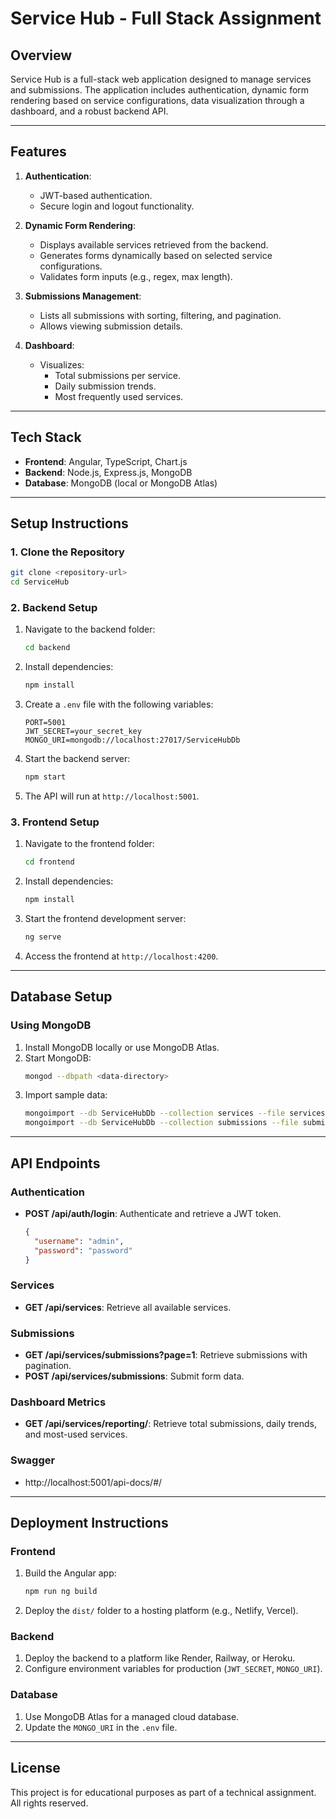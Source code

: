 # Service Hub - Full Stack Assignment

## Overview
Service Hub is a full-stack web application designed to manage services and submissions. The application includes authentication, dynamic form rendering based on service configurations, data visualization through a dashboard, and a robust backend API.

---

## Features
1. **Authentication**:
   - JWT-based authentication.
   - Secure login and logout functionality.

2. **Dynamic Form Rendering**:
   - Displays available services retrieved from the backend.
   - Generates forms dynamically based on selected service configurations.
   - Validates form inputs (e.g., regex, max length).

3. **Submissions Management**:
   - Lists all submissions with sorting, filtering, and pagination.
   - Allows viewing submission details.

4. **Dashboard**:
   - Visualizes:
     - Total submissions per service.
     - Daily submission trends.
     - Most frequently used services.

---

## Tech Stack
- **Frontend**: Angular, TypeScript, Chart.js
- **Backend**: Node.js, Express.js, MongoDB
- **Database**: MongoDB (local or MongoDB Atlas)

---

## Setup Instructions

### 1. Clone the Repository
```bash
git clone <repository-url>
cd ServiceHub
```

### 2. Backend Setup
1. Navigate to the backend folder:
   ```bash
   cd backend
   ```
2. Install dependencies:
   ```bash
   npm install
   ```
3. Create a `.env` file with the following variables:
   ```env
   PORT=5001
   JWT_SECRET=your_secret_key
   MONGO_URI=mongodb://localhost:27017/ServiceHubDb
   ```
4. Start the backend server:
   ```bash
   npm start
   ```
5. The API will run at `http://localhost:5001`.

### 3. Frontend Setup
1. Navigate to the frontend folder:
   ```bash
   cd frontend
   ```
2. Install dependencies:
   ```bash
   npm install
   ```
3. Start the frontend development server:
   ```bash
   ng serve
   ```
4. Access the frontend at `http://localhost:4200`.

---

## Database Setup

### Using MongoDB
1. Install MongoDB locally or use MongoDB Atlas.
2. Start MongoDB:
   ```bash
   mongod --dbpath <data-directory>
   ```
3. Import sample data:
   ```bash
   mongoimport --db ServiceHubDb --collection services --file services.json --jsonArray
   mongoimport --db ServiceHubDb --collection submissions --file submissions.json --jsonArray
   ```

---

## API Endpoints

### Authentication
- **POST /api/auth/login**: Authenticate and retrieve a JWT token.
  ```json
  {
    "username": "admin",
    "password": "password"
  }
  ```

### Services
- **GET /api/services**: Retrieve all available services.

### Submissions
- **GET /api/services/submissions?page=1**: Retrieve submissions with pagination.
- **POST /api/services/submissions**: Submit form data.

### Dashboard Metrics
- **GET /api/services/reporting/**: Retrieve total submissions, daily trends, and most-used services.

### Swagger
- http://localhost:5001/api-docs/#/
---

## Deployment Instructions

### Frontend
1. Build the Angular app:
   ```bash
   npm run ng build
   ```
2. Deploy the `dist/` folder to a hosting platform (e.g., Netlify, Vercel).

### Backend
1. Deploy the backend to a platform like Render, Railway, or Heroku.
2. Configure environment variables for production (`JWT_SECRET`, `MONGO_URI`).

### Database
1. Use MongoDB Atlas for a managed cloud database.
2. Update the `MONGO_URI` in the `.env` file.



---

## License
This project is for educational purposes as part of a technical assignment. All rights reserved.

